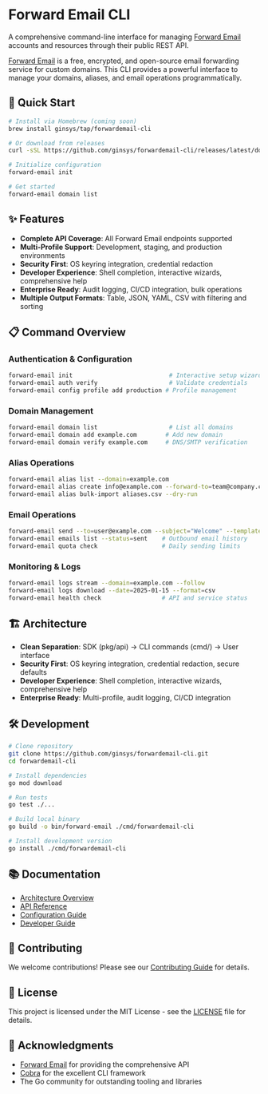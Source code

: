 # Forward Email CLI

A comprehensive command-line interface for managing [Forward Email](https://forwardemail.net/) accounts and resources through their public REST API.

[Forward Email](https://forwardemail.net/) is a free, encrypted, and open-source email forwarding service for custom domains. This CLI provides a powerful interface to manage your domains, aliases, and email operations programmatically.

## 🚀 Quick Start

```bash
# Install via Homebrew (coming soon)
brew install ginsys/tap/forwardemail-cli

# Or download from releases
curl -sSL https://github.com/ginsys/forwardemail-cli/releases/latest/download/install.sh | bash

# Initialize configuration
forward-email init

# Get started
forward-email domain list
```

## ✨ Features

- **Complete API Coverage**: All Forward Email endpoints supported
- **Multi-Profile Support**: Development, staging, and production environments
- **Security First**: OS keyring integration, credential redaction
- **Developer Experience**: Shell completion, interactive wizards, comprehensive help
- **Enterprise Ready**: Audit logging, CI/CD integration, bulk operations
- **Multiple Output Formats**: Table, JSON, YAML, CSV with filtering and sorting

## 📋 Command Overview

### Authentication & Configuration
```bash
forward-email init                           # Interactive setup wizard
forward-email auth verify                    # Validate credentials
forward-email config profile add production # Profile management
```

### Domain Management
```bash
forward-email domain list                    # List all domains
forward-email domain add example.com        # Add new domain
forward-email domain verify example.com     # DNS/SMTP verification
```

### Alias Operations
```bash
forward-email alias list --domain=example.com
forward-email alias create info@example.com --forward-to=team@company.com
forward-email alias bulk-import aliases.csv --dry-run
```

### Email Operations
```bash
forward-email send --to=user@example.com --subject="Welcome" --template=welcome.yaml
forward-email emails list --status=sent    # Outbound email history
forward-email quota check                  # Daily sending limits
```

### Monitoring & Logs
```bash
forward-email logs stream --domain=example.com --follow
forward-email logs download --date=2025-01-15 --format=csv
forward-email health check                 # API and service status
```

## 🏗️ Architecture

- **Clean Separation**: SDK (pkg/api) → CLI commands (cmd/) → User interface
- **Security First**: OS keyring integration, credential redaction, secure defaults
- **Developer Experience**: Shell completion, interactive wizards, comprehensive help
- **Enterprise Ready**: Multi-profile, audit logging, CI/CD integration

## 🛠️ Development

```bash
# Clone repository
git clone https://github.com/ginsys/forwardemail-cli.git
cd forwardemail-cli

# Install dependencies
go mod download

# Run tests
go test ./...

# Build local binary
go build -o bin/forward-email ./cmd/forwardemail-cli

# Install development version
go install ./cmd/forwardemail-cli
```

## 📚 Documentation

- [Architecture Overview](docs/forwardemail_cli_architecture_0.2.md)
- [API Reference](docs/api.md)
- [Configuration Guide](docs/configuration.md)
- [Developer Guide](docs/development.md)

## 🤝 Contributing

We welcome contributions! Please see our [Contributing Guide](CONTRIBUTING.md) for details.

## 📄 License

This project is licensed under the MIT License - see the [LICENSE](LICENSE) file for details.

## 🙏 Acknowledgments

- [Forward Email](https://forwardemail.net) for providing the comprehensive API
- [Cobra](https://github.com/spf13/cobra) for the excellent CLI framework
- The Go community for outstanding tooling and libraries
